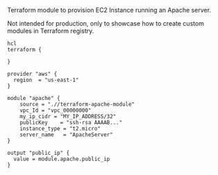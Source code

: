 Terraform module to provision EC2 Instance running an Apache server.

Not intended for production, only to showcase how to create custom modules in Terraform registry.

```
hcl
terraform {
  
}

provider "aws" {
  region  = "us-east-1"
}

module "apache" {
    source = ".//terraform-apache-module"
    vpc_Id = "vpc_00000000"
    my_ip_cidr = "MY_IP_ADDRESS/32"
    publicKey    = "ssh-rsa AAAAB..."
    instance_type = "t2.micro"
    server_name   = "ApacheServer"
}

output "public_ip" {
  value = module.apache.public_ip
}

```